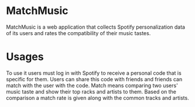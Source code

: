 # MatchMusic
MatchMusic is a web application that collects Spotify personalization data of its users and rates the compatibility  of their music tastes.
# Usages
To use it users must log in with Spotify to receive a personal code that is specific for them. 
Users can share this code with friends and friends can match with the user with the code.
Match means comparing two users' music taste and show their top racks and artists to them. Based on the comparison a match rate is given along with the common tracks and artists.



